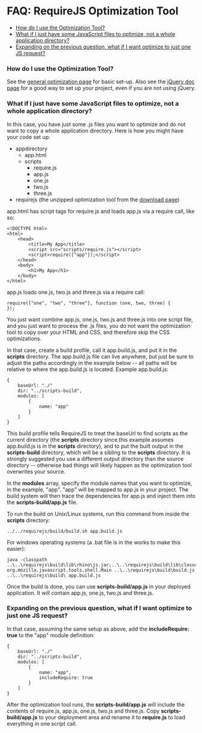 # FAQ: RequireJS Optimization Tool

* [How do I use the Optimization Tool?](#usage)
* [What if I just have some JavaScript files to optimize, not a whole application directory?](#scriptsonly)
* [Expanding on the previous question, what if I want optimize to just one JS request?](#onescript)


### <a name="usage">How do I use the Optimization Tool?</a>

See the [general optimization page](optimization.md) for basic set-up. Also see the [jQuery doc page](jquery.md) for a good way to set up your project, even if you are not using jQuery.

### <a name="scriptsonly">What if I just have some JavaScript files to optimize, not a whole application directory?</a>

In this case, you have just some .js files you want to optimize and do not want to copy a whole application directory. Here is how you might have your code set up:

* appdirectory
    * app.html
    * scripts
        * require.js
        * app.js
        * one.js
        * two.js
        * three.js
* requirejs (the unzipped optimization tool from the [download page](download.md))

app.html has script tags for require.js and loads app.js via a require call, like so:

    <!DOCTYPE html>
    <html>
        <head>
            <title>My App</title>
            <script src="scripts/require.js"></script>
            <script>require(["app"]);</script>
        </head>
        <body>
            <h1>My App</h1>
        </body>
    </html>

app.js loads one.js, two.js and three.js via a require call:

    require(["one", "two", "three"], function (one, two, three) {
    });

You just want combine app.js, one.js, two.js and three.js into one script file, and you just want to process the .js files, you do not want the optimization tool to copy over your HTML and CSS, and therefore skip the CSS optimizations.

In that case, create a build profile, call it app.build.js, and put it in the **scripts** directory. The app.build.js file can live anywhere, but just be sure to adjust the paths accordingly in the example below -- all paths will be relative to where the app.build.js is located. Example app.build.js:

    {
        baseUrl: "./"
        dir: "../scripts-build",
        modules: [
            {
                name: "app"
            }
        ]
    }

This build profile tells RequireJS to treat the baseUrl to find scripts as the current directory (the **scripts** directory since this example assumes app.build.js is in the **scripts** directory), and to put the built output in the **scripts-build** directory, which will be a sibling to the **scripts** directory. It is strongly suggested you use a different output directory than the source directory -- otherwise bad things will likely happen as the optimization tool overwrites your source.

In the **modules** array, specify the module names that you want to optimize, in the example, "app". "app" will be mapped to app.js in your project. The build system will then trace the dependencies for app.js and inject them into the **scripts-build/app.js** file.

To run the build on Unix/Linux systems, run this command from inside the **scripts** directory:

    ../../requirejs/build/build.sh app.build.js

For windows operating systems (a .bat file is in the works to make this easier):

    java -classpath ..\..\requirejs\build\lib\rhino\js.jar;..\..\requirejs\build\lib\closure\compiler.jar org.mozilla.javascript.tools.shell.Main ..\..\requirejs\build\build.js ..\..\requirejs\build\ app.build.js

Once the build is done, you can use **scripts-build/app.js** in your deployed application. It will contain app.js, one.js, two.js and three.js.

### Expanding on the previous question, what if I want optimize to just one JS request?

In that case, assuming the same setup as above, add the **includeRequire: true** to the "app" module definition:

    {
        baseUrl: "./"
        dir: "../scripts-build",
        modules: [
            {
                name: "app",
                includeRequire: true
            }
        ]
    }

After the optimization tool runs, the **scripts-build/app.js** will include the contents of require.js, app.js, one.js, two.js and three.js. Copy **scripts-build/app.js** to your deployment area and rename it to **require.js** to load everything in one script call.

